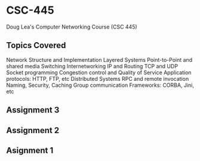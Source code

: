 # CSC-445
Doug Lea's Computer Networking Course (CSC 445)

## Topics Covered

Network Structure and Implementation
Layered Systems
Point-to-Point and shared media
Switching
Internetworking
IP and Routing
TCP and UDP
Socket programming
Congestion control and Quality of Service
Application protocols: HTTP, FTP, etc
Distributed Systems
RPC and remote invocation
Naming, Security, Caching
Group communication
Frameworks: CORBA, Jini, etc

## Assignment 3

## Assignment 2

## Asignment 1

